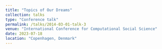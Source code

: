 ```yaml
---
title: "Topics of Our Dreams"
collection: talks
type: "Conference talk"
permalink: /talks/2014-03-01-talk-3
venue: "International Conference for Computational Social Science"
date: 2023-07-18
location: "Copenhagen, Denmark"
---
```


